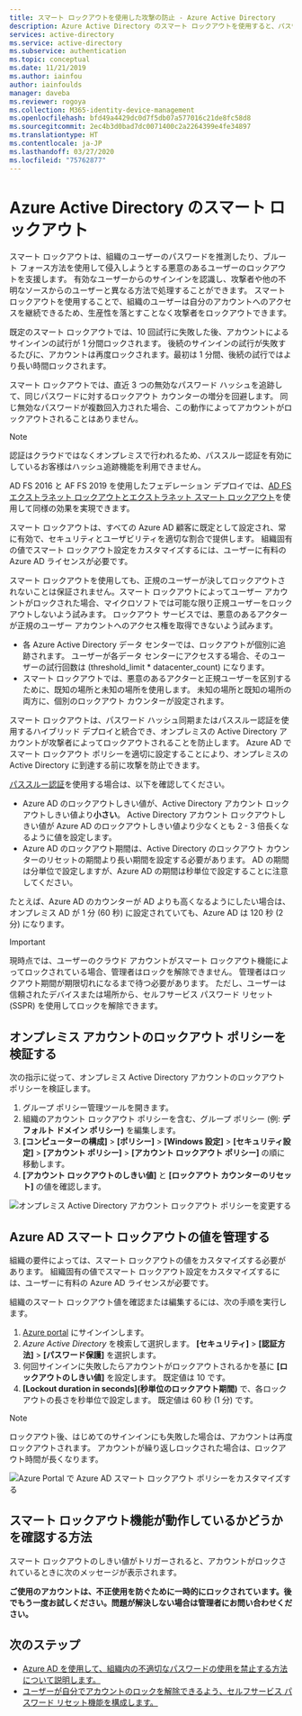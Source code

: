 ```yaml
---
title: スマート ロックアウトを使用した攻撃の防止 - Azure Active Directory
description: Azure Active Directory のスマート ロックアウトを使用すると、パスワードを推測するブルート フォース攻撃から組織を守れます
services: active-directory
ms.service: active-directory
ms.subservice: authentication
ms.topic: conceptual
ms.date: 11/21/2019
ms.author: iainfou
author: iainfoulds
manager: daveba
ms.reviewer: rogoya
ms.collection: M365-identity-device-management
ms.openlocfilehash: bfd49a4429dc0d7f5db07a577016c21de8fc58d8
ms.sourcegitcommit: 2ec4b3d0bad7dc0071400c2a2264399e4fe34897
ms.translationtype: HT
ms.contentlocale: ja-JP
ms.lasthandoff: 03/27/2020
ms.locfileid: "75762877"
---
```

# <a name="azure-active-directory-smart-lockout"></a>Azure Active Directory のスマート ロックアウト

スマート ロックアウトは、組織のユーザーのパスワードを推測したり、ブルート フォース方法を使用して侵入しようとする悪意のあるユーザーのロックアウトを支援します。 有効なユーザーからのサインインを認識し、攻撃者や他の不明なソースからのユーザーと異なる方法で処理することができます。 スマート ロックアウトを使用することで、組織のユーザーは自分のアカウントへのアクセスを継続できるため、生産性を落とすことなく攻撃者をロックアウトできます。

既定のスマート ロックアウトでは、10 回試行に失敗した後、アカウントによるサインインの試行が 1 分間ロックされます。 後続のサインインの試行が失敗するたびに、アカウントは再度ロックされます。最初は 1 分間、後続の試行ではより長い時間ロックされます。

スマート ロックアウトでは、直近 3 つの無効なパスワード ハッシュを追跡して、同じパスワードに対するロックアウト カウンターの増分を回避します。 同じ無効なパスワードが複数回入力された場合、この動作によってアカウントがロックアウトされることはありません。

 > [!NOTE]
 > 認証はクラウドではなくオンプレミスで行われるため、パススルー認証を有効にしているお客様はハッシュ追跡機能を利用できません。

AD FS 2016 と AF FS 2019 を使用したフェデレーション デプロイでは、[AD FS エクストラネット ロックアウトとエクストラネット スマート ロックアウト](https://docs.microsoft.com/windows-server/identity/ad-fs/operations/configure-ad-fs-extranet-smart-lockout-protection)を使用して同様の効果を実現できます。

スマート ロックアウトは、すべての Azure AD 顧客に既定として設定され、常に有効で、セキュリティとユーザビリティを適切な割合で提供します。 組織固有の値でスマート ロックアウト設定をカスタマイズするには、ユーザーに有料の Azure AD ライセンスが必要です。

スマート ロックアウトを使用しても、正規のユーザーが決してロックアウトされないことは保証されません。スマート ロックアウトによってユーザー アカウントがロックされた場合、マイクロソフトでは可能な限り正規ユーザーをロックアウトしないよう試みます。 ロックアウト サービスでは、悪意のあるアクターが正規のユーザー アカウントへのアクセス権を取得できないよう試みます。  

* 各 Azure Active Directory データ センターでは、ロックアウトが個別に追跡されます。 ユーザーが各データ センターにアクセスする場合、そのユーザーの試行回数は (threshold_limit * datacenter_count) になります。
* スマート ロックアウトでは、悪意のあるアクターと正規ユーザーを区別するために、既知の場所と未知の場所を使用します。 未知の場所と既知の場所の両方に、個別のロックアウト カウンターが設定されます。

スマート ロックアウトは、パスワード ハッシュ同期またはパススルー認証を使用するハイブリッド デプロイと統合でき、オンプレミスの Active Directory アカウントが攻撃者によってロックアウトされることを防止します。 Azure AD でスマート ロックアウト ポリシーを適切に設定することにより、オンプレミスの Active Directory に到達する前に攻撃を防止できます。

[パススルー認証](../hybrid/how-to-connect-pta.md)を使用する場合は、以下を確認してください。

* Azure AD のロックアウトしきい値が、Active Directory アカウント ロックアウトしきい値より**小さい**。 Active Directory アカウント ロックアウトしきい値が Azure AD のロックアウトしきい値より少なくとも 2 - 3 倍長くなるように値を設定します。 
* Azure AD のロックアウト期間は、Active Directory のロックアウト カウンターのリセットの期間より長い期間を設定する必要があります。 AD の期間は分単位で設定しますが、Azure AD の期間は秒単位で設定することに注意してください。 

たとえば、Azure AD のカウンターが AD よりも高くなるようにしたい場合は、オンプレミス AD が 1 分 (60 秒) に設定されていても、Azure AD は 120 秒 (2 分) になります。

> [!IMPORTANT]
> 現時点では、ユーザーのクラウド アカウントがスマート ロックアウト機能によってロックされている場合、管理者はロックを解除できません。 管理者はロックアウト期間が期限切れになるまで待つ必要があります。 ただし、ユーザーは信頼されたデバイスまたは場所から、セルフサービス パスワード リセット (SSPR) を使用してロックを解除できます。

## <a name="verify-on-premises-account-lockout-policy"></a>オンプレミス アカウントのロックアウト ポリシーを検証する

次の指示に従って、オンプレミス Active Directory アカウントのロックアウト ポリシーを検証します。

1. グループ ポリシー管理ツールを開きます。
2. 組織のアカウント ロックアウト ポリシーを含む、グループ ポリシー (例: **デフォルト ドメイン ポリシー)** を編集します。
3. **[コンピューターの構成]**  >  **[ポリシー]**  >  **[Windows 設定]**  >  **[セキュリティ設定]**  >  **[アカウント ポリシー]**  >  **[アカウント ロックアウト ポリシー]** の順に移動します。
4. **[アカウント ロックアウトのしきい値]** と **[ロックアウト カウンターのリセット]** の値を確認します。

![オンプレミス Active Directory アカウント ロックアウト ポリシーを変更する](./media/howto-password-smart-lockout/active-directory-on-premises-account-lockout-policy.png)

## <a name="manage-azure-ad-smart-lockout-values"></a>Azure AD スマート ロックアウトの値を管理する

組織の要件によっては、スマート ロックアウトの値をカスタマイズする必要があります。 組織固有の値でスマート ロックアウト設定をカスタマイズするには、ユーザーに有料の Azure AD ライセンスが必要です。

組織のスマート ロックアウト値を確認または編集するには、次の手順を実行します。

1. [Azure portal](https://portal.azure.com) にサインインします。
1. *Azure Active Directory* を検索して選択します。 **[セキュリティ]**  >  **[認証方法]**  >  **[パスワード保護]** を選択します。
1. 何回サインインに失敗したらアカウントがロックアウトされるかを基に **[ロックアウトのしきい値]** を設定します。 既定値は 10 です。
1. **[Lockout duration in seconds]\(秒単位のロックアウト期間\)** で、各ロックアウトの長さを秒単位で設定します。 既定値は 60 秒 (1 分) です。

> [!NOTE]
> ロックアウト後、はじめてのサインインにも失敗した場合は、アカウントは再度ロックアウトされます。 アカウントが繰り返しロックされた場合は、ロックアウト時間が長くなります。

![Azure Portal で Azure AD スマート ロックアウト ポリシーをカスタマイズする](./media/howto-password-smart-lockout/azure-active-directory-custom-smart-lockout-policy.png)

## <a name="how-to-determine-if-the-smart-lockout-feature-is-working-or-not"></a>スマート ロックアウト機能が動作しているかどうかを確認する方法

スマート ロックアウトのしきい値がトリガーされると、アカウントがロックされているときに次のメッセージが表示されます。

**ご使用のアカウントは、不正使用を防ぐために一時的にロックされています。後でもう一度お試しください。問題が解決しない場合は管理者にお問い合わせください。**

## <a name="next-steps"></a>次のステップ

* [Azure AD を使用して、組織内の不適切なパスワードの使用を禁止する方法について説明します。](howto-password-ban-bad.md)
* [ユーザーが自分でアカウントのロックを解除できるよう、セルフサービス パスワード リセット機能を構成します。](quickstart-sspr.md)
